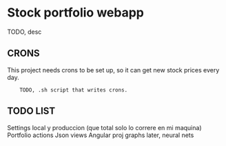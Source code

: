 # Stock portfolio webapp

TODO, desc

## CRONS
This project needs crons to be set up, so it can get new stock prices every day.
```
	TODO, .sh script that writes crons.
```

## TODO LIST
Settings local y produccion (que total solo lo correre en mi maquina)
Portfolio actions
Json views
Angular proj
graphs
later, neural nets